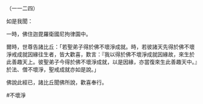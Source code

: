 （一一二四）

如是我聞：

一時，佛住迦毘羅衛國尼拘律園中。

爾時，世尊告諸比丘：「若聖弟子得於佛不壞淨成就。時，若彼諸天先得於佛不壞淨戒成就因緣往生者，皆大歡喜，歎言：『我以得於佛不壞淨成就因緣故，來生於此善趣天上。彼聖弟子今得於佛不壞淨成就，以是因緣，亦當復來生此善趣天中。』於法、僧不壞淨，聖戒成就亦如是說。」

佛說此經已，諸比丘聞佛所說，歡喜奉行。



#不壞淨
